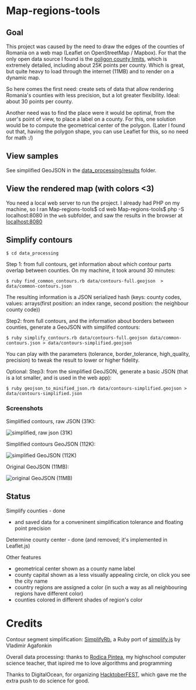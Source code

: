 # Map-regions-tools

## Goal

This project was caused by the need to draw the edges of the counties of Romania on a web map (Leaflet on OpenStreetMap / Mapbox). For that the only open data source I found is the [poligon county limits](http://www.geo-spatial.org/download/romania-seturi-vectoriale), which is extremely detailed, including about 25K points per county. 
Which is great, but quite heavy to load through the internet (11MB) and to render on a dynamic map.

So here comes the first need: create sets of data that allow rendering Romania's counties with less precision, but a lot greater flexibility. Ideal: about 30 points per county.

Another need was to find the place were it would be optimal, from the user's point of view, to place a label on a county. For this, one solution would be to compute the geometrical center of the polygon. (Later I found out that, 
having the polygon shape, you can use Leaflet for this, so no need for math :/)

## View samples

See simplified GeoJSON in the [data_processing/results](https://github.com/dira/Map-regions-tools/tree/master/data_processing/results) folder.

## View the rendered map (with colors <3)

You need a local web server to run the project. I already had PHP on my machine, so I ran
    Map-regions-tools$ cd web
    Map-regions-tools$ php -S localhost:8080
in the `web` subfolder, and saw the results in the browser at [localhost:8080](http://localhost:8080/)

## Simplify contours

    $ cd data_processing

Step 1: from full contours, get information about which contour parts overlap between counties. On my machine, it took around 30 minutes:

    $ ruby find_common_contours.rb data/contours-full.geojson  > data/common-contours.json

The resulting information is a JSON serialized hash (keys: county codes, values: arrays(first position: an index range, second position: the neighbour county code))

 Step2: from full contours, and the information about borders between counties, generate a GeoJSON with simplifed contours:

    $ ruby simplify_contours.rb data/contours-full.geojson data/common-contours.json > data/contours-simplified.geojson

You can play with the parameters (tolerance, border_tolerance, high_quality, precision) to tweak the result to lower or higher fidelity.

Optional: Step3: from the simplified GeoJSON, generate a basic JSON (that is a lot smaller, and is used in the web app):

    $ ruby geojson_to_minified_json.rb data/contours-simplified.geojson > data/contours-simplified.json

### Screenshots

Simplified contours, raw JSON (31K):

![simplified, raw json (31K)](https://dira-web-resources.s3.eu-central-1.amazonaws.com/github-dira/map-regions-tools/2019-10-13T22.11.52-romania-counties.jpg)

Simplified contours GeoJSON (112K):

![simplified GeoJSON (112K)](https://dira-web-resources.s3.eu-central-1.amazonaws.com/github-dira/map-regions-tools/2019-10-13T19.48.25-romania-counties.jpg)

Original GeoJSON (11MB):

![original GeoJSON (11MB)](https://dira-web-resources.s3.eu-central-1.amazonaws.com/github-dira/map-regions-tools/2019-10-12T19.26.11-romania-counties.jpg)

## Status

Simplify counties - done
- and saved data for a conveninent simplification tolerance and floating point precision

Determine county center - done (and removed; it's implemented in Leaflet.js)

Other features
* geometrical center shown as a county name label
* county capital shown as a less visually appealing circle, on click you see the city name
* country regions are assigned a color (in such a way as all neighbouring regions have different color)
* counties colored in different shades of region's color

# Credits

Contour segment simplification: [SimplifyRb](https://github.com/odlp/simplify_rb), a Ruby port of [simplify.js](https://github.com/mourner/simplify-js) by Vladimir Agafonkin

Overall data processing: thanks to [Rodica Pintea](https://www.linkedin.com/in/rodica-pintea-20333b53), my highschool computer science teacher, that ispired me to love algorithms and programming

Thanks to DigitalOcean, for organizing [HacktoberFEST](https://hacktoberfest.digitalocean.com/profile), which gave me the extra push to do science for good.